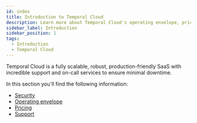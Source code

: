 ```yaml
---
id: index
title: Introduction to Temporal Cloud
description: Learn more about Temporal Cloud's operating envelope, pricing, and support.
sidebar_label: Introduction
sidebar_position: 1
tags:
  - Introduction
  - Temporal Cloud
---
```


Temporal Cloud is a fully scalable, robust, production-friendly SaaS with incredible support and on-call services to ensure minimal downtime.

In this section you'll find the following information:

- [Security](/cloud/security-cloud-intro)
- [Operating envelope](/cloud/operating-envelope-intro)
- [Pricing](/cloud/pricing-intro)
- [Support](/cloud/support-intro)
